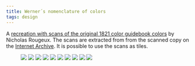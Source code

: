 ```yaml
---
title: Werner´s nomenclature of colors
tags: design
---
```

A [recreation with scans of the original 1821 color guidebook colors](https://www.c82.net/werner/) by Nicholas Rougeux. The scans are extracted from from the scanned copy on the [Internet Archive](https://archive.org/details/gri_c00033125012743312/page/n7/mode/2up). It is possible to use the scans as tiles.


<figure class="grid grid-cols-5 gap-0">
<img src="/img/design/1-snow-white.jpg" class="m-0 w-full h-full">
<img src="/img/design/9-ash-grey.jpg" class="m-0 w-full h-full">
<img src="/img/design/23-velvet-black.jpg" class="m-0 w-full h-full">
<img src="/img/design/31-berlin-blue.jpg" class="m-0 w-full h-full">
<img src="/img/design/39-campanula-purple.jpg" class="m-0 w-full h-full">
<img src="/img/design/53-emerald-green.jpg" class="m-0 w-full h-full">
<img src="/img/design/66-gamboge-yellow.jpg" class="m-0 w-full h-full">
<img src="/img/design/78-orpiment-orange.jpg" class="m-0 w-full h-full">
<img src="/img/design/87-arterial-blood-red.jpg" class="m-0 w-full h-full">
<img src="/img/design/103-chestnut-brown.jpg" class="m-0 w-100 h-100 w-full h-full">
</figure>
